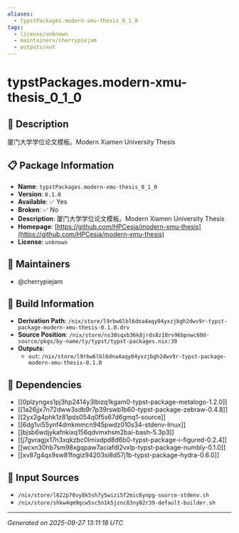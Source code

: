 ```yaml
---
aliases:
  - typstPackages.modern-xmu-thesis_0_1_0
tags:
  - license/unknown
  - maintainers/cherrypiejam
  - outputs/out
---
```


# typstPackages.modern-xmu-thesis_0_1_0

## 📝 Description

厦门大学学位论文模板。Modern Xiamen University Thesis

## 📋 Package Information

- **Name**: `typstPackages.modern-xmu-thesis_0_1_0`
- **Version**: `0.1.0`
- **Available**: ✅ Yes
- **Broken**: ✅ No
- **Description**: 厦门大学学位论文模板。Modern Xiamen University Thesis
- **Homepage**: [https://github.com/HPCesia/modern-xmu-thesis](https://github.com/HPCesia/modern-xmu-thesis)
- **License**: `unknown`
## 👥 Maintainers

- @cherrypiejam


## 🔧 Build Information

- **Derivation Path**: `/nix/store/l9rbw6lbl6dna4aqy04yxzjbgh2dwv9r-typst-package-modern-xmu-thesis-0.1.0.drv`
- **Source Position**: `/nix/store/ns30sqxb36k8jrds8z18rv96bpnwc60d-source/pkgs/by-name/ty/typst/typst-packages.nix:39`
- **Outputs**:
  - `out`:  `/nix/store/l9rbw6lbl6dna4aqy04yxzjbgh2dwv9r-typst-package-modern-xmu-thesis-0.1.0`

## 🔗 Dependencies

- [[0plzyngxs1pj3hp2414y3lbizq1kgam0-typst-package-metalogo-1.2.0]]
- [[1a26jjx7n72dww3sdb9r7p39rswb1b60-typst-package-zebraw-0.4.8]]
- [[2yx2g4phk1z81pds054q0f5s67d6gmq1-source]]
- [[6dg1vi55ynf4dmkmmcn945pwdz010s34-stdenv-linux]]
- [[bjsb6wdjykafnkixq156qdvmxhsm2bai-bash-5.3p3]]
- [[j7gvragjx17n3xqkzbc0lmixdpd8d6b0-typst-package-i-figured-0.2.4]]
- [[wcxn30hb7sm98xgqpaw7aciafdl2vxlp-typst-package-numbly-0.1.0]]
- [[xv87g4qx9sw81fngiz94203si8d57j1b-typst-package-hydra-0.6.0]]

## 📁 Input Sources

- `/nix/store/l622p70vy8k5sh7y5wizi5f2mic6ynpg-source-stdenv.sh`
- `/nix/store/shkw4qm9qcw5sc5n1k5jznc83ny02r39-default-builder.sh`

---
*Generated on 2025-09-27 13:11:18 UTC*
